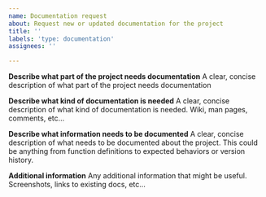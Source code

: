 ```yaml
---
name: Documentation request
about: Request new or updated documentation for the project
title: ''
labels: 'type: documentation'
assignees: ''

---
```


**Describe what part of the project needs documentation**
A clear, concise description of what part of the project needs documentation

**Describe what kind of documentation is needed**
A clear, concise description of what kind of documentation is needed. Wiki, man pages, comments, etc...

**Describe what information needs to be documented**
A clear, concise description of what needs to be documented about the project. This could be anything from function definitions to expected behaviors or version history.

**Additional information**
Any additional information that might be useful. Screenshots, links to existing docs, etc...
